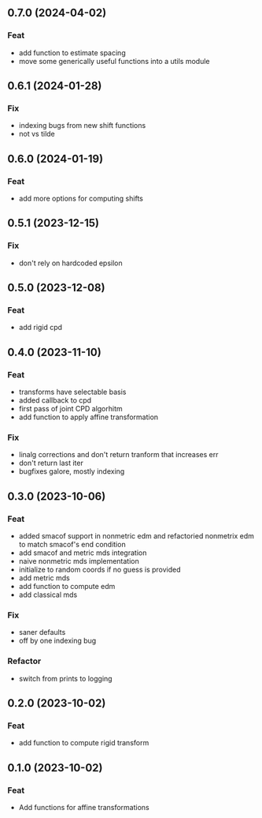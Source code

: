 ## 0.7.0 (2024-04-02)

### Feat

- add function to estimate spacing
- move some generically useful functions into a utils module

## 0.6.1 (2024-01-28)

### Fix

- indexing bugs from new shift functions
- not vs tilde

## 0.6.0 (2024-01-19)

### Feat

- add more options for computing shifts

## 0.5.1 (2023-12-15)

### Fix

- don't rely on hardcoded epsilon

## 0.5.0 (2023-12-08)

### Feat

- add rigid cpd

## 0.4.0 (2023-11-10)

### Feat

- transforms have selectable basis
- added callback to cpd
- first pass of joint CPD algorhitm
- add function to apply affine transformation

### Fix

- linalg corrections and don't return tranform that increases err
- don't return last iter
- bugfixes galore, mostly indexing

## 0.3.0 (2023-10-06)

### Feat

- added smacof support in nonmetric edm and refactoried nonmetrix edm to match smacof's end condition
- add smacof and metric mds integration
- naive nonmetric mds implementation
- initialize to random coords if no guess is provided
- add metric mds
- add function to compute edm
- add classical mds

### Fix

- saner defaults
- off by one indexing bug

### Refactor

- switch from prints to logging

## 0.2.0 (2023-10-02)

### Feat

- add function to compute rigid transform

## 0.1.0 (2023-10-02)

### Feat

- Add functions for affine transformations
